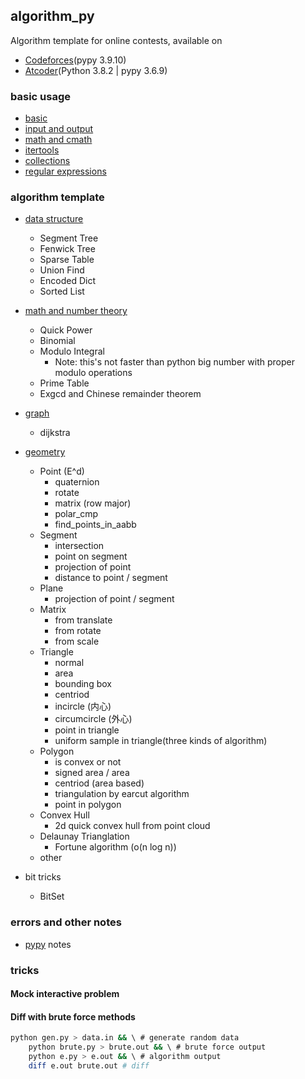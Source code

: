 ## algorithm_py
Algorithm template for online contests, available on  
- [Codeforces](https://codeforces.com/)(pypy 3.9.10) 
- [Atcoder](https://atcoder.jp/)(Python 3.8.2 | pypy 3.6.9)

### basic usage
- [basic](https://github.com/amomorning/algorithm-py/blob/master/basic/basic.py)
- [input and output](https://github.com/amomorning/algorithm-py/blob/master/basic/io.py)
- [math and cmath](https://github.com/amomorning/algorithm-py/blob/master/basic/use_math.py)
- [itertools](https://github.com/amomorning/algorithm-py/blob/master/basic/use_itertools.py)
- [collections](https://github.com/amomorning/algorithm-py/blob/master/basic/use_collections.py)
- [regular expressions](https://github.com/amomorning/algorithm-py/blob/master/basic/use_re.py)

### algorithm template
- [data structure](https://github.com/amomorning/algorithm-py/blob/master/template/data_structures.py)
    - Segment Tree
    - Fenwick Tree
    - Sparse Table
    - Union Find
    - Encoded Dict
    - Sorted List
- [math and number theory](https://github.com/amomorning/algorithm-py/blob/master/template/math_number.py)
    - Quick Power
    - Binomial
    - Modulo Integral
      - Note: this's not faster than python big number with proper modulo operations
    - Prime Table
    - Exgcd and Chinese remainder theorem
- [graph](https://github.com/amomorning/algorithm-py/blob/master/template/graph.py)
    - dijkstra
- [geometry](https://github.com/amomorning/algorithm-py/blob/master/template/geometry.py)
    - Point (E^d)
        - quaternion
        - rotate
        - matrix (row major)
        - polar_cmp
        - find_points_in_aabb
    - Segment
        - intersection
        - point on segment
        - projection of point
        - distance to point / segment
    - Plane
        - projection of point / segment
    - Matrix
        - from translate
        - from rotate
        - from scale
    - Triangle
        - normal
        - area
        - bounding box
        - centriod
        - incircle (内心)
        - circumcircle (外心)
        - point in triangle
        - uniform sample in triangle(three kinds of algorithm)
    - Polygon
        - is convex or not
        - signed area / area
        - centriod (area based)
        - triangulation by earcut algorithm
        - point in polygon
    - Convex Hull
        - 2d quick convex hull from point cloud
    - Delaunay Trianglation
        - Fortune algorithm (o(n log n))
    - other

- bit tricks
    - BitSet


### errors and other notes
- [pypy](https://github.com/amomorning/algorithm-py/blob/master/basic/use_pypy.py) notes

### tricks

#### Mock interactive problem
<!-- TODO -->

#### Diff with brute force methods
``` bash
python gen.py > data.in && \ # generate random data
    python brute.py > brute.out && \ # brute force output
    python e.py > e.out && \ # algorithm output
    diff e.out brute.out # diff
```
